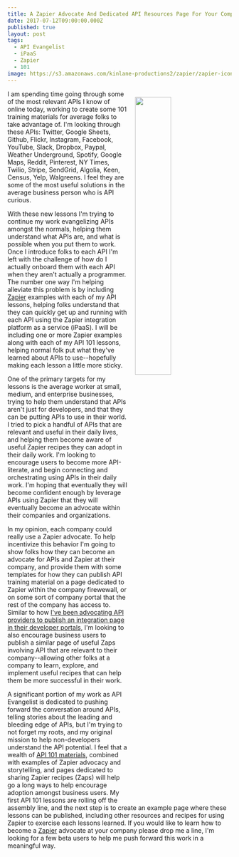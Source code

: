 ```yaml
---
title: A Zapier Advocate And Dedicated API Resources Page For Your Company
date: 2017-07-12T09:00:00.000Z
published: true
layout: post
tags:
  - API Evangelist
  - iPaaS
  - Zapier
  - 101
image: https://s3.amazonaws.com/kinlane-productions2/zapier/zapier-icons.png
---
```

<p><a href="ttps://zapier.com"><img src="https://s3.amazonaws.com/kinlane-productions2/zapier/zapier-icons.png" align="right" width="40%" style="padding: 15px;" /></a></p>
I am spending time going through some of the most relevant APIs I know of online today, working to create some 101 training materials for average folks to take advantage of. I'm looking through these APIs: Twitter, Google Sheets, Github, Flickr, Instagram, Facebook, YouTube, Slack, Dropbox, Paypal, Weather Underground, Spotify, Google Maps, Reddit, Pinterest, NY Times, Twilio, Stripe, SendGrid, Algolia, Keen, Census, Yelp, Walgreens. I feel they are some of the most useful solutions in the average business person who is API curious.

With these new lessons I'm trying to continue my work evangelizing APIs amongst the normals, helping them understand what APIs are, and what is possible when you put them to work. Once I introduce folks to each API I'm left with the challenge of how do I actually onboard them with each API when they aren't actually a programmer. The number one way I'm helping alleviate this problem is by including [Zapier](https://zapier.com) examples with each of my API lessons, helping folks understand that they can quickly get up and running with each API using the Zapier integration platform as a service (iPaaS). I will be including one or more Zapier examples along with each of my API 101 lessons, helping normal folk put what they've learned about APIs to use--hopefully making each lesson a little more sticky.

One of the primary targets for my lessons is the average worker at small, medium, and enterprise businesses, trying to help them understand that APIs aren't just for developers, and that they can be putting APIs to use in their world. I tried to pick a handful of APIs that are relevant and useful in their daily lives, and helping them become aware of useful Zapier recipes they can adopt in their daily work. I'm looking to encourage users to become more API-literate, and begin connecting and orchestrating using APIs in their daily work. I'm hoping that eventually they will become confident enough by leverage APIs using Zapier that they will eventually become an advocate within their companies and organizations.

In my opinion, each company could really use a Zapier advocate. To help incentivize this behavior I'm  going to show folks how they can become an advocate for APIs and Zapier at their company, and provide them with some templates for how they can publish API training material on a page dedicated to Zapier within the company firewewall, or on some sort of company portal that the rest of the company has access to. Similar to how [I've been advocating API providers to publish an integration page in their developer portals](http://apievangelist.com/2014/03/13/api-management-adding-reciprocity-building-blocks/), I'm looking to also encourage business users to publish a similar page of useful Zaps involving API that are relevant to their company--allowing other folks at a company to learn, explore, and implement useful recipes that can help them be more successful  in their work.

A significant portion of my work as API Evangelist is dedicated to pushing forward the conversation around APIs, telling stories about the leading and bleeding edge of APIs, but I'm trying to not forget my roots, and my original mission to help non-developers understand the API potential. I feel that a wealth of [API 101 materials](http://101.apievangelist.com), combined with examples of Zapier advocacy and storytelling, and pages dedicated to sharing Zapier recipes (Zaps) will help go a long ways to help encourage adoption amongst business users. My first API 101 lessons are rolling off the assembly line, and the next step is to create an example page where these lessons can be published, including other resources and recipes for using Zapier to exercise each lessons learned. If you would like to learn how to become a [Zapier](https://zapier.com) advocate at your company please drop me a line, I'm looking for a few beta users to help me push forward this work in a meaningful way.
